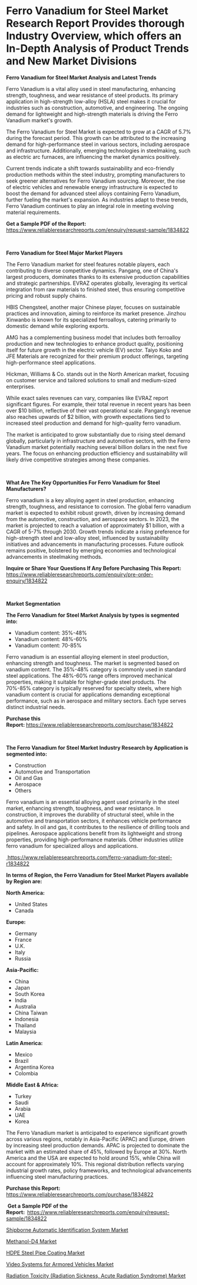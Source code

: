 <p><h1>Ferro Vanadium for Steel Market Research Report Provides thorough Industry Overview, which offers an In-Depth Analysis of Product Trends and New Market Divisions</h1></p><p><strong>Ferro Vanadium for Steel Market Analysis and Latest Trends</strong></p>
<p><p>Ferro Vanadium is a vital alloy used in steel manufacturing, enhancing strength, toughness, and wear resistance of steel products. Its primary application in high-strength low-alloy (HSLA) steel makes it crucial for industries such as construction, automotive, and engineering. The ongoing demand for lightweight and high-strength materials is driving the Ferro Vanadium market's growth.</p><p>The Ferro Vanadium for Steel Market is expected to grow at a CAGR of 5.7% during the forecast period. This growth can be attributed to the increasing demand for high-performance steel in various sectors, including aerospace and infrastructure. Additionally, emerging technologies in steelmaking, such as electric arc furnaces, are influencing the market dynamics positively.</p><p>Current trends indicate a shift towards sustainability and eco-friendly production methods within the steel industry, prompting manufacturers to seek greener alternatives for Ferro Vanadium sourcing. Moreover, the rise of electric vehicles and renewable energy infrastructure is expected to boost the demand for advanced steel alloys containing Ferro Vanadium, further fueling the market's expansion. As industries adapt to these trends, Ferro Vanadium continues to play an integral role in meeting evolving material requirements.</p></p>
<p><strong>Get a Sample PDF of the Report:&nbsp;</strong> <a href="https://www.reliableresearchreports.com/enquiry/request-sample/1834822?utm_campaign=12&utm_medium=2&utm_source=Github&utm_content=ia&utm_term=31122024&utm_id=ferro-vanadium-for-steel">https://www.reliableresearchreports.com/enquiry/request-sample/1834822</a></p>
<p>&nbsp;</p>
<p><strong>Ferro Vanadium for Steel Major Market Players</strong></p>
<p><p>The Ferro Vanadium market for steel features notable players, each contributing to diverse competitive dynamics. Pangang, one of China's largest producers, dominates thanks to its extensive production capabilities and strategic partnerships. EVRAZ operates globally, leveraging its vertical integration from raw materials to finished steel, thus ensuring competitive pricing and robust supply chains. </p><p>HBIS Chengsteel, another major Chinese player, focuses on sustainable practices and innovation, aiming to reinforce its market presence. Jinzhou Xinwanbo is known for its specialized ferroalloys, catering primarily to domestic demand while exploring exports. </p><p>AMG has a complementing business model that includes both ferroalloy production and new technologies to enhance product quality, positioning itself for future growth in the electric vehicle (EV) sector. Taiyo Koko and JFE Materials are recognized for their premium product offerings, targeting high-performance steel applications. </p><p>Hickman, Williams & Co. stands out in the North American market, focusing on customer service and tailored solutions to small and medium-sized enterprises. </p><p>While exact sales revenues can vary, companies like EVRAZ report significant figures. For example, their total revenue in recent years has been over $10 billion, reflective of their vast operational scale. Pangang’s revenue also reaches upwards of $2 billion, with growth expectations tied to increased steel production and demand for high-quality ferro vanadium. </p><p>The market is anticipated to grow substantially due to rising steel demand globally, particularly in infrastructure and automotive sectors, with the Ferro Vanadium market potentially reaching several billion dollars in the next five years. The focus on enhancing production efficiency and sustainability will likely drive competitive strategies among these companies.</p></p>
<p>&nbsp;</p>
<p><strong>What Are The Key Opportunities For Ferro Vanadium for Steel Manufacturers?</strong></p>
<p><p>Ferro vanadium is a key alloying agent in steel production, enhancing strength, toughness, and resistance to corrosion. The global ferro vanadium market is expected to exhibit robust growth, driven by increasing demand from the automotive, construction, and aerospace sectors. In 2023, the market is projected to reach a valuation of approximately $1 billion, with a CAGR of 5-7% through 2030. Growth trends indicate a rising preference for high-strength steel and low-alloy steel, influenced by sustainability initiatives and advancements in manufacturing processes. Future outlook remains positive, bolstered by emerging economies and technological advancements in steelmaking methods.</p></p>
<p><strong>Inquire or Share Your Questions If Any Before Purchasing This Report:</strong> <a href="https://www.reliableresearchreports.com/enquiry/pre-order-enquiry/1834822?utm_campaign=12&utm_medium=2&utm_source=Github&utm_content=ia&utm_term=31122024&utm_id=ferro-vanadium-for-steel">https://www.reliableresearchreports.com/enquiry/pre-order-enquiry/1834822</a></p>
<p>&nbsp;</p>
<p><strong>Market Segmentation</strong></p>
<p><strong>The Ferro Vanadium for Steel Market Analysis by types is segmented into:</strong></p>
<p><ul><li>Vanadium content: 35%-48%</li><li>Vanadium content: 48%-60%</li><li>Vanadium content: 70-85%</li></ul></p>
<p><p>Ferro vanadium is an essential alloying element in steel production, enhancing strength and toughness. The market is segmented based on vanadium content. The 35%-48% category is commonly used in standard steel applications. The 48%-60% range offers improved mechanical properties, making it suitable for higher-grade steel products. The 70%-85% category is typically reserved for specialty steels, where high vanadium content is crucial for applications demanding exceptional performance, such as in aerospace and military sectors. Each type serves distinct industrial needs.</p></p>
<p><strong>Purchase this Report:&nbsp;</strong><a href="https://www.reliableresearchreports.com/purchase/1834822?utm_campaign=12&utm_medium=2&utm_source=Github&utm_content=ia&utm_term=31122024&utm_id=ferro-vanadium-for-steel">https://www.reliableresearchreports.com/purchase/1834822</a></p>
<p>&nbsp;</p>
<p><strong>The Ferro Vanadium for Steel Market Industry Research by Application is segmented into:</strong></p>
<p><ul><li>Construction</li><li>Automotive and Transportation</li><li>Oil and Gas</li><li>Aerospace</li><li>Others</li></ul></p>
<p><p>Ferro vanadium is an essential alloying agent used primarily in the steel market, enhancing strength, toughness, and wear resistance. In construction, it improves the durability of structural steel, while in the automotive and transportation sectors, it enhances vehicle performance and safety. In oil and gas, it contributes to the resilience of drilling tools and pipelines. Aerospace applications benefit from its lightweight and strong properties, providing high-performance materials. Other industries utilize ferro vanadium for specialized alloys and applications.</p></p>
<p><a href="https://www.reliableresearchreports.com/ferro-vanadium-for-steel-r1834822?utm_campaign=12&utm_medium=2&utm_source=Github&utm_content=ia&utm_term=31122024&utm_id=ferro-vanadium-for-steel">&nbsp;https://www.reliableresearchreports.com/ferro-vanadium-for-steel-r1834822</a></p>
<p><strong>In terms of Region, the Ferro Vanadium for Steel Market Players available by Region are:</strong></p>
<p>
    <p> <strong> North America: </strong>
        <ul>
            <li>United States</li>
            <li>Canada</li>
        </ul>
        </p> 
    <p> <strong> Europe: </strong>
        <ul>
            <li>Germany</li>
            <li>France</li>
            <li>U.K.</li>
            <li>Italy</li>
            <li>Russia</li>
        </ul>
        </p> 
    <p> <strong> Asia-Pacific: </strong>
        <ul>
            <li>China</li>
            <li>Japan</li>
            <li>South Korea</li>
            <li>India</li>
            <li>Australia</li>
            <li>China Taiwan</li>
            <li>Indonesia</li>
            <li>Thailand</li>
            <li>Malaysia</li>
        </ul>
        </p> 
    <p> <strong> Latin America: </strong>
        <ul>
            <li>Mexico</li>
            <li>Brazil</li>
            <li>Argentina Korea</li>
            <li>Colombia</li>
        </ul>
        </p> 
    <p> <strong> Middle East & Africa: </strong>
        <ul>
            <li>Turkey</li>
            <li>Saudi</li>
            <li>Arabia</li>
            <li>UAE</li>
            <li>Korea</li>
        </ul>
    </p>
    </p>
<p><p>The Ferro Vanadium market is anticipated to experience significant growth across various regions, notably in Asia-Pacific (APAC) and Europe, driven by increasing steel production demands. APAC is projected to dominate the market with an estimated share of 45%, followed by Europe at 30%. North America and the USA are expected to hold around 15%, while China will account for approximately 10%. This regional distribution reflects varying industrial growth rates, policy frameworks, and technological advancements influencing steel manufacturing practices.</p></p>
<p><strong>Purchase this Report: </strong><a href="https://www.reliableresearchreports.com/purchase/1834822?utm_campaign=12&utm_medium=2&utm_source=Github&utm_content=ia&utm_term=31122024&utm_id=ferro-vanadium-for-steel">https://www.reliableresearchreports.com/purchase/1834822</a></p>
<p>&nbsp;<strong>Get a Sample PDF of the Report:&nbsp;&nbsp;</strong><a href="https://www.reliableresearchreports.com/enquiry/request-sample/1834822?utm_campaign=12&utm_medium=2&utm_source=Github&utm_content=ia&utm_term=31122024&utm_id=ferro-vanadium-for-steel">https://www.reliableresearchreports.com/enquiry/request-sample/1834822</a></p>
<p><strong></strong></p>
<p><p><a href="https://github.com/seanmcma708/Market-Research-Report-List-1/blob/main/shipborne-automatic-identification-system-market.md?utm_campaign=12&utm_medium=2&utm_source=Github&utm_content=ia&utm_term=31122024&utm_id=ferro-vanadium-for-steel">Shipborne Automatic Identification System Market</a></p><p><a href="https://github.com/princessbartram3/Market-Research-Report-List-1/blob/main/methanol-d4-market.md?utm_campaign=12&utm_medium=2&utm_source=Github&utm_content=ia&utm_term=31122024&utm_id=ferro-vanadium-for-steel">Methanol-D4 Market</a></p><p><a href="https://github.com/GenaGaines34/Market-Research-Report-List-1/blob/main/hdpe-steel-pipe-coating-market.md?utm_campaign=12&utm_medium=2&utm_source=Github&utm_content=ia&utm_term=31122024&utm_id=ferro-vanadium-for-steel">HDPE Steel Pipe Coating Market</a></p><p><a href="https://github.com/yankimber90yankim/Market-Research-Report-List-1/blob/main/video-systems-for-armored-vehicles-market.md?utm_campaign=12&utm_medium=2&utm_source=Github&utm_content=ia&utm_term=31122024&utm_id=ferro-vanadium-for-steel">Video Systems for Armored Vehicles Market</a></p><p><a href="https://github.com/edacruz6/Market-Research-Report-List-1/blob/main/radiation-toxicity-radiation-sickness-acute-radiation-syndrome-market.md?utm_campaign=12&utm_medium=2&utm_source=Github&utm_content=ia&utm_term=31122024&utm_id=ferro-vanadium-for-steel">Radiation Toxicity (Radiation Sickness, Acute Radiation Syndrome) Market</a></p></p>